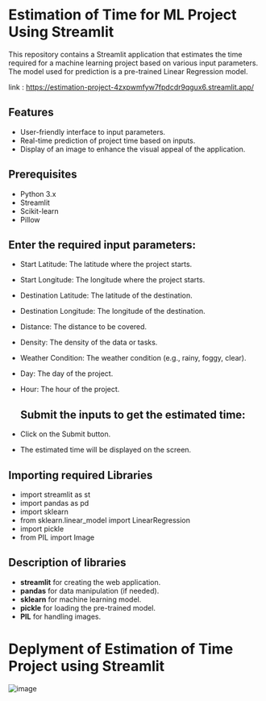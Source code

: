# Estimation of Time for ML Project Using Streamlit
This repository contains a Streamlit application that estimates the time required for a machine learning project based on various input parameters. The model used for prediction is a pre-trained Linear Regression model.

link : https://estimation-project-4zxpwmfyw7fpdcdr9qgux6.streamlit.app/

## Features
- User-friendly interface to input parameters.
- Real-time prediction of project time based on inputs.
- Display of an image to enhance the visual appeal of the application.

## Prerequisites
- Python 3.x
- Streamlit
- Scikit-learn
- Pillow


## Enter the required input parameters:
- Start Latitude: The latitude where the project starts.
- Start Longitude: The longitude where the project starts.
- Destination Latitude: The latitude of the destination.
- Destination Longitude: The longitude of the destination.
- Distance: The distance to be covered.
- Density: The density of the data or tasks.
- Weather Condition: The weather condition (e.g., rainy, foggy, clear).
- Day: The day of the project.
- Hour: The hour of the project.

  ## Submit the inputs to get the estimated time:
- Click on the Submit button.
- The estimated time will be displayed on the screen.

## Importing required Libraries
- import streamlit as st
- import pandas as pd
- import sklearn
- from sklearn.linear_model import LinearRegression
- import pickle
- from PIL import Image

## Description of libraries
- **streamlit** for creating the web application.
- **pandas** for data manipulation (if needed).
- **sklearn** for machine learning model.
- **pickle** for loading the pre-trained model.
- **PIL** for handling images.

# Deplyment of Estimation of Time Project using Streamlit 
![image](https://github.com/user-attachments/assets/af0decff-fe60-4386-907b-0e1a870283a3)
